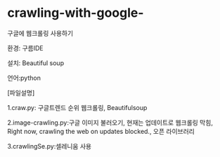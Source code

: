 # crawling-with-google-
구글에 웹크롤링 사용하기

환경: 구름IDE

설치: Beautiful soup

언어:python

[파일설명]

1.craw.py: 구글트렌드 순위 웹크롤링, Beautifulsoup

2.image-crawling.py:구글 이미지 불러오기, 현재는 업데이트로 웹크롤링 막힘,  Right now, crawling the web on updates blocked., 오픈 라이브러리 

3.crawlingSe.py:셀레니움 사용
